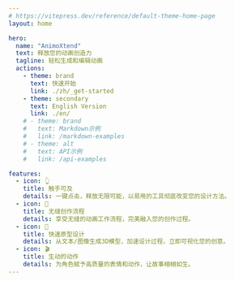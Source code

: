 ```yaml
---
# https://vitepress.dev/reference/default-theme-home-page
layout: home

hero:
  name: "AnimoXtend"
  text: 释放您的动画创造力
  tagline: 轻松生成和编辑动画
  actions:
    - theme: brand
      text: 快速开始
      link: ./zh/_get-started
    - theme: secondary
      text: English Version
      link: ./en/
    # - theme: brand
    #   text: Markdown示例
    #   link: /markdown-examples
    # - theme: alt
    #   text: API示例
    #   link: /api-examples

features:
  - icon: 👆
    title: 触手可及
    details: 一键点击，释放无限可能，以易用的工具彻底改变您的设计方法。
  - icon: 🎨
    title: 无缝创作流程
    details: 享受无缝的动画工作流程，完美融入您的创作过程。
  - icon: 🚀
    title: 快速原型设计
    details: 从文本/图像生成3D模型，加速设计过程，立即可视化您的创意。
  - icon: 🎬
    title: 生动的动作
    details: 为角色赋予高质量的表情和动作，让故事栩栩如生。
---
```

